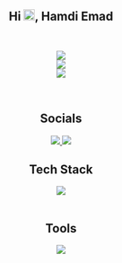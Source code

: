 <div align="center">
  <h2>Hi <span><img src="Assets/waving-hand.gif" width="20px"/></span>, Hamdi Emad</h2>
</div>

<br>

<div align="center">

![](https://github-readme-streak-stats.herokuapp.com/?user=HamdiEmad&theme=chartreuse-dark&hide_border=true)<br/>
![](https://github-readme-stats.vercel.app/api?username=HamdiEmad&theme=chartreuse-dark&hide_border=true&include_all_commits=true&count_private=false)<br/>
![](https://github-readme-stats.vercel.app/api/top-langs/?username=HamdiEmad&theme=chartreuse-dark&hide_border=true&include_all_commits=true&count_private=false&layout=compact)

</div>

<br>

<div align="center">
  <h2>Socials</h2>
</div>

<div align="center" >
  <a href="https://discord.gg/hamdiemad." margin-right="10px">
    <img src="https://skillicons.dev/icons?i=discord" />
  </a>
  <a href="https://linkedin.com/in/hamdi-algohary-9962b5335/">
    <img src="https://skillicons.dev/icons?i=linkedin" />
  </a>
</div>



<div align="center">
  <h2>Tech Stack</h2>
</div>

<div align="center" >
  
  <a href="https://skillicons.dev/icons?i=c,cpp,java,">
    <img src="https://skillicons.dev/icons?i=c,cpp,java,arduino,bash," />
  </a>
</div>

<br>

<div align="center">
  <h2>Tools</h2>
</div>

<div align="center" >
  
  <a href="https://skillicons.dev/icons?i=git,github,arduino,vscode,idea,clion,maven,windows,vim,ubuntu,matlab,linux,instagram,gmail,">
    <img src="https://skillicons.dev/icons?i=git,github,arduino,vscode,idea,clion,maven,windows,vim,ubuntu,matlab,linux,instagram,gmail," />
  </a>
</div>
